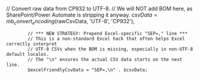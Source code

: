  // Convert raw data from CP932 to UTF-8.
            // We will NOT add BOM here, as SharePoint/Power Automate is stripping it anyway.
            $csvData = mb_convert_encoding($rawCsvData, 'UTF-8', 'CP932');

            // *** NEW STRATEGY: Prepend Excel-specific "SEP=," line ***
            // This is a non-standard Excel hack that often helps Excel correctly interpret
            // UTF-8 CSVs when the BOM is missing, especially in non-UTF-8 default locales.
            // The "\n" ensures the actual CSV data starts on the next line.
            $excelFriendlyCsvData = "SEP=,\n" . $csvData; 
